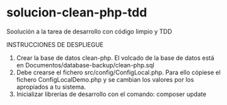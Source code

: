 # solucion-clean-php-tdd
Soolución a la tarea de desarrollo con código limpio y TDD

INSTRUCCIONES DE DESPLIEGUE

1. Crear la base de datos clean-php. El volcado de la base de datos está en Documentos/database-backup/clean-php.sql
2. Debe crearse el fichero src/config/ConfigLocal.php. Para ello cópiese el fichero ConfigLocalDemo.php y se cambian los valores por los apropiados a tu sistema.
3. Inicializar librerías de desarrollo con el comando:
	composer update
